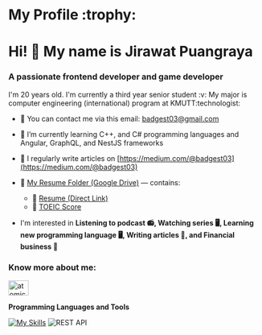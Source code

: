 <h1> My Profile :trophy: </h1>

# Hi! :wave: My name is Jirawat  Puangraya
<h3>A passionate frontend developer and game developer</h3>

<p align="left"> I'm 20 years old. I'm currently a third year senior student :v:
My major is computer engineering (international) program at KMUTT:technologist:</p>

- 📧 You can contact me via this email: badgest03@gmail.com
- 🌱 I’m currently learning C++, and C# programming languages and Angular, GraphQL, and NestJS frameworks

- 📝 I regularly write articles on [https://medium.com/@badgest03](https://medium.com/@badgest03)

- 📂 [My Resume Folder (Google Drive)](https://drive.google.com/drive/folders/1j6uuTB131xYiu8-v3FjttIXVbxmJCzlZ?usp=drive_link) — contains:
  - 📄 [Resume (Direct Link)]((https://drive.google.com/file/d/1m6fO4HwqCTczl6A1n-a9fVaEysV8TSc_/view?usp=drive_link))
  - 📄 [TOEIC Score]((https://drive.google.com/file/d/1U4fpLT8uogrVuLm09t2jWq0n-Jwuo6nG/view?usp=drive_link))

- I'm interested in **Listening to podcast :radio:, Watching series :desktop_computer:, Learning new programming language :desktop_computer:, Writing articles :memo:, and Financial business :money_with_wings:**

<h3 align="left">Know more about me:</h3>
<p align="left">
<a href="https://instagram.com/atomicz_pk7" target="blank"><img align="center" src="https://raw.githubusercontent.com/rahuldkjain/github-profile-readme-generator/master/src/images/icons/Social/instagram.svg" alt="atomicz_pk7" height="30" width="40" /></a>

**Programming Languages and Tools**

[![My Skills](https://skillicons.dev/icons?i=c,cpp,cs,py,html,css,js,ts,nodejs,expressjs,discord,figma,git,github,matlab,mysql,mongodb,postgresql,php,ps,pr,blender,react,graphql,prisma,nextjs,tailwindcss,nestjs,linux,unity,vscode)](https://skillicons.dev)
![REST API](https://img.shields.io/badge/REST%20API-009688?style=flat&logo=api&logoColor=white)
